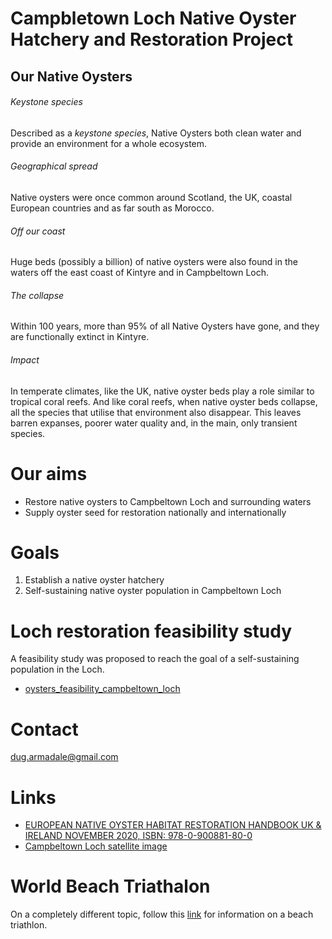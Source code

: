 # Campbletown Loch Native Oyster Hatchery and Restoration Project

## Our Native Oysters

###### Keystone species

Described as a *keystone species*, Native Oysters both clean water and provide an environment for a whole ecosystem.

###### Geographical spread

Native oysters were once common around Scotland, the UK, coastal European countries and as far south as Morocco. 

###### Off our coast

Huge beds (possibly a billion) of native oysters were also found in the waters off the east coast of Kintyre and in Campbeltown Loch. 

###### The collapse 

Within 100 years, more than 95% of all Native Oysters have gone, and they are functionally extinct in Kintyre.

###### Impact

In temperate climates, like the UK, native oyster beds play a role similar to tropical coral reefs. And like coral reefs, when native oyster beds collapse, all the species that utilise that environment also disappear. This leaves barren expanses, poorer water quality and, in the main, only transient species. 

# Our aims

* Restore native oysters to Campbeltown Loch and surrounding waters
* Supply oyster seed for restoration nationally and internationally

# Goals
 
1. Establish a native oyster hatchery
1. Self-sustaining native oyster population in Campbeltown Loch 
 
# Loch restoration feasibility study 
 
A feasibility study was proposed to reach the goal of a self-sustaining population in the Loch.

* [oysters_feasibility_campbeltown_loch](https://docs.google.com/spreadsheets/d/1HtXxrqlUCXbcJXXijKwEA2onRmXXlhyI6pL4SoWG6yM/edit?usp=sharing)

# Contact

dug.armadale@gmail.com

# Links

* [EUROPEAN NATIVE OYSTER HABITAT RESTORATION HANDBOOK UK & IRELAND NOVEMBER 2020, ISBN: 978-0-900881-80-0](https://nativeoysternetwork.org/wp-content/uploads/sites/27/2020/11/ZSL00150%20Oyster%20Handbook_WEB.pdf)
* [Campbeltown Loch satellite image](satellite_campbeltown_loch.html)

# World Beach Triathalon 

On a completely different topic, follow this [link](https://docs.google.com/document/d/1rD0IzKcYWF-n3KwffhbG648ekrf23d5Pz76wKDPqixE/edit?usp=sharing) for information on a beach triathlon.




